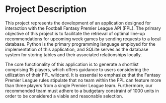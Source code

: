 # Project Description
This project represents the development of an application designed for interaction with the Football Fantasy Premier League API (FPL). The primary objective of this project is to facilitate the retrieval of optimal line-up recommendations for upcoming week games by sending requests to a local database. Python is the primary programming language employed for the implementation of this application, and SQLite serves as the database system for storing tables and their associated relationships locally.

The core functionality of this application is to generate a shortlist comprising 15 players, which offers guidance to users considering the utilization of their FPL wildcard. It is essential to emphasize that the Fantasy Premier League rules stipulate that no team within the FPL can feature more than three players from a single Premier League team. Furthermore, our recommended team must adhere to a budgetary constraint of 1000 units in order to be considered a viable and reasonable selection.
